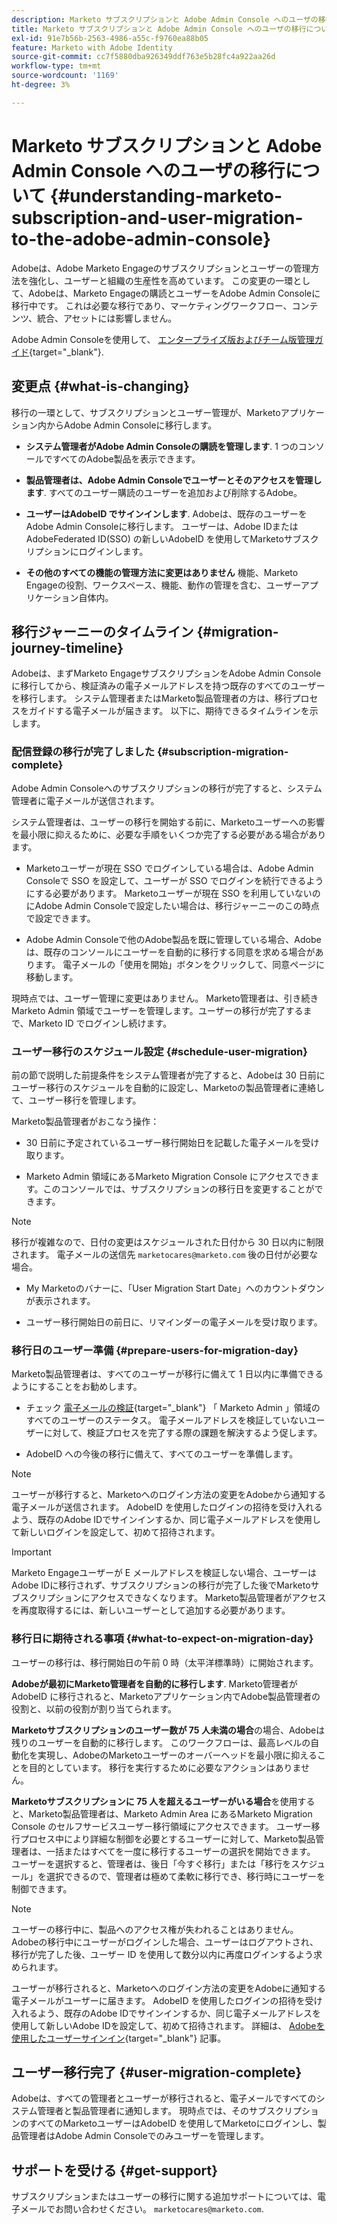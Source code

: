 ```yaml
---
description: Marketo サブスクリプションと Adobe Admin Console へのユーザの移行について - Marketo ドキュメント - 製品ドキュメント
title: Marketo サブスクリプションと Adobe Admin Console へのユーザの移行について
exl-id: 91e7b56b-2563-4986-a55c-f9760ea88b05
feature: Marketo with Adobe Identity
source-git-commit: cc7f5880dba926349ddf763e5b28fc4a922aa26d
workflow-type: tm+mt
source-wordcount: '1169'
ht-degree: 3%

---
```


# Marketo サブスクリプションと Adobe Admin Console へのユーザの移行について {#understanding-marketo-subscription-and-user-migration-to-the-adobe-admin-console}

Adobeは、Adobe Marketo Engageのサブスクリプションとユーザーの管理方法を強化し、ユーザーと組織の生産性を高めています。 この変更の一環として、Adobeは、Marketo Engageの購読とユーザーをAdobe Admin Consoleに移行中です。 これは必要な移行であり、マーケティングワークフロー、コンテンツ、統合、アセットには影響しません。

Adobe Admin Consoleを使用して、 [エンタープライズ版およびチーム版管理ガイド](https://helpx.adobe.com/enterprise/admin-guide.html){target="_blank"}.

## 変更点 {#what-is-changing}

移行の一環として、サブスクリプションとユーザー管理が、Marketoアプリケーション内からAdobe Admin Consoleに移行します。

* **システム管理者がAdobe Admin Consoleの購読を管理します**. 1 つのコンソールですべてのAdobe製品を表示できます。

* **製品管理者は、Adobe Admin Consoleでユーザーとそのアクセスを管理します**. すべてのユーザー購読のユーザーを追加および削除するAdobe。

* **ユーザーはAdobeID でサインインします**. Adobeは、既存のユーザーをAdobe Admin Consoleに移行します。 ユーザーは、Adobe IDまたはAdobeFederated ID(SSO) の新しいAdobeID を使用してMarketoサブスクリプションにログインします。

* **その他のすべての機能の管理方法に変更はありません** 機能、Marketo Engageの役割、ワークスペース、機能、動作の管理を含む、ユーザーアプリケーション自体内。


## 移行ジャーニーのタイムライン {#migration-journey-timeline}

Adobeは、まずMarketo EngageサブスクリプションをAdobe Admin Consoleに移行してから、検証済みの電子メールアドレスを持つ既存のすべてのユーザーを移行します。 システム管理者またはMarketo製品管理者の方は、移行プロセスをガイドする電子メールが届きます。 以下に、期待できるタイムラインを示します。

### 配信登録の移行が完了しました {#subscription-migration-complete}

Adobe Admin Consoleへのサブスクリプションの移行が完了すると、システム管理者に電子メールが送信されます。

システム管理者は、ユーザーの移行を開始する前に、Marketoユーザーへの影響を最小限に抑えるために、必要な手順をいくつか完了する必要がある場合があります。

* Marketoユーザーが現在 SSO でログインしている場合は、Adobe Admin Consoleで SSO を設定して、ユーザーが SSO でログインを続行できるようにする必要があります。 Marketoユーザーが現在 SSO を利用していないのにAdobe Admin Consoleで設定したい場合は、移行ジャーニーのこの時点で設定できます。

* Adobe Admin Consoleで他のAdobe製品を既に管理している場合、Adobeは、既存のコンソールにユーザーを自動的に移行する同意を求める場合があります。 電子メールの「使用を開始」ボタンをクリックして、同意ページに移動します。

現時点では、ユーザー管理に変更はありません。 Marketo管理者は、引き続きMarketo Admin 領域でユーザーを管理します。ユーザーの移行が完了するまで、Marketo ID でログインし続けます。

### ユーザー移行のスケジュール設定 {#schedule-user-migration}

前の節で説明した前提条件をシステム管理者が完了すると、Adobeは 30 日前にユーザー移行のスケジュールを自動的に設定し、Marketoの製品管理者に連絡して、ユーザー移行を管理します。

Marketo製品管理者がおこなう操作：

* 30 日前に予定されているユーザー移行開始日を記載した電子メールを受け取ります。

* Marketo Admin 領域にあるMarketo Migration Console にアクセスできます。このコンソールでは、サブスクリプションの移行日を変更することができます。

>[!NOTE]
>
>移行が複雑なので、日付の変更はスケジュールされた日付から 30 日以内に制限されます。 電子メールの送信先 `marketocares@marketo.com` 後の日付が必要な場合。

* My Marketoのバナーに、「User Migration Start Date」へのカウントダウンが表示されます。

* ユーザー移行開始日の前日に、リマインダーの電子メールを受け取ります。

### 移行日のユーザー準備 {#prepare-users-for-migration-day}

Marketo製品管理者は、すべてのユーザーが移行に備えて 1 日以内に準備できるようにすることをお勧めします。

* チェック [電子メールの検証](/help/marketo/product-docs/administration/users-and-roles/email-verification.md){target="_blank"} 「 Marketo Admin 」領域のすべてのユーザーのステータス。 電子メールアドレスを検証していないユーザーに対して、検証プロセスを完了する際の課題を解決するよう促します。

* AdobeID への今後の移行に備えて、すべてのユーザーを準備します。

>[!NOTE]
>
>ユーザーが移行すると、Marketoへのログイン方法の変更をAdobeから通知する電子メールが送信されます。 AdobeID を使用したログインの招待を受け入れるよう、既存のAdobe IDでサインインするか、同じ電子メールアドレスを使用して新しいログインを設定して、初めて招待されます。

>[!IMPORTANT]
>
>Marketo Engageユーザーが E メールアドレスを検証しない場合、ユーザーはAdobe IDに移行されず、サブスクリプションの移行が完了した後でMarketoサブスクリプションにアクセスできなくなります。 Marketo製品管理者がアクセスを再度取得するには、新しいユーザーとして追加する必要があります。

### 移行日に期待される事項 {#what-to-expect-on-migration-day}

ユーザーの移行は、移行開始日の午前 0 時（太平洋標準時）に開始されます。

**Adobeが最初にMarketo管理者を自動的に移行します**. Marketo管理者がAdobeID に移行されると、Marketoアプリケーション内でAdobe製品管理者の役割と、以前の役割が割り当てられます。

**Marketoサブスクリプションのユーザー数が 75 人未満の場合**&#x200B;の場合、Adobeは残りのユーザーを自動的に移行します。 このワークフローは、最高レベルの自動化を実現し、AdobeのMarketoユーザーのオーバーヘッドを最小限に抑えることを目的としています。 移行を実行するために必要なアクションはありません。

**Marketoサブスクリプションに 75 人を超えるユーザーがいる場合**&#x200B;を使用すると、Marketo製品管理者は、Marketo Admin Area にあるMarketo Migration Console のセルフサービスユーザー移行領域にアクセスできます。 ユーザー移行プロセス中により詳細な制御を必要とするユーザーに対して、Marketo製品管理者は、一括またはすべてを一度に移行するユーザーの選択を開始できます。 ユーザーを選択すると、管理者は、後日「今すぐ移行」または「移行をスケジュール」を選択できるので、管理者は極めて柔軟に移行でき、移行時にユーザーを制御できます。

>[!NOTE]
>
>ユーザーの移行中に、製品へのアクセス権が失われることはありません。 Adobeの移行中にユーザーがログインした場合、ユーザーはログアウトされ、移行が完了した後、ユーザー ID を使用して数分以内に再度ログインするよう求められます。

ユーザーが移行されると、Marketoへのログイン方法の変更をAdobeに通知する電子メールがユーザーに届きます。 AdobeID を使用したログインの招待を受け入れるよう、既存のAdobe IDでサインインするか、同じ電子メールアドレスを使用して新しいAdobe IDを設定して、初めて招待されます。 詳細は、 [Adobeを使用したユーザーサインイン](/help/marketo/product-docs/administration/marketo-with-adobe-identity/user-sign-in-with-adobe-id.md){target="_blank"} 記事。

## ユーザー移行完了 {#user-migration-complete}

Adobeは、すべての管理者とユーザーが移行されると、電子メールですべてのシステム管理者と製品管理者に通知します。 現時点では、そのサブスクリプションのすべてのMarketoユーザーはAdobeID を使用してMarketoにログインし、製品管理者はAdobe Admin Consoleでのみユーザーを管理します。

## サポートを受ける {#get-support}

サブスクリプションまたはユーザーの移行に関する追加サポートについては、電子メールでお問い合わせください。 `marketocares@marketo.com`.
